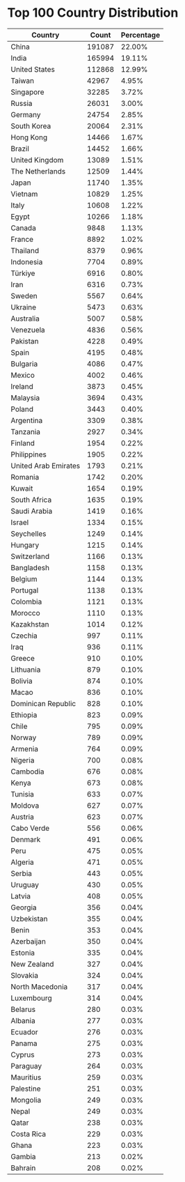 # Top 100 Country Distribution
| Country | Count | Percentage |
|----|----|----|
| China | 191087 | 22.00% |
| India | 165994 | 19.11% |
| United States | 112868 | 12.99% |
| Taiwan | 42967 | 4.95% |
| Singapore | 32285 | 3.72% |
| Russia | 26031 | 3.00% |
| Germany | 24754 | 2.85% |
| South Korea | 20064 | 2.31% |
| Hong Kong | 14466 | 1.67% |
| Brazil | 14452 | 1.66% |
| United Kingdom | 13089 | 1.51% |
| The Netherlands | 12509 | 1.44% |
| Japan | 11740 | 1.35% |
| Vietnam | 10829 | 1.25% |
| Italy | 10608 | 1.22% |
| Egypt | 10266 | 1.18% |
| Canada | 9848 | 1.13% |
| France | 8892 | 1.02% |
| Thailand | 8379 | 0.96% |
| Indonesia | 7704 | 0.89% |
| Türkiye | 6916 | 0.80% |
| Iran | 6316 | 0.73% |
| Sweden | 5567 | 0.64% |
| Ukraine | 5473 | 0.63% |
| Australia | 5007 | 0.58% |
| Venezuela | 4836 | 0.56% |
| Pakistan | 4228 | 0.49% |
| Spain | 4195 | 0.48% |
| Bulgaria | 4086 | 0.47% |
| Mexico | 4002 | 0.46% |
| Ireland | 3873 | 0.45% |
| Malaysia | 3694 | 0.43% |
| Poland | 3443 | 0.40% |
| Argentina | 3309 | 0.38% |
| Tanzania | 2927 | 0.34% |
| Finland | 1954 | 0.22% |
| Philippines | 1905 | 0.22% |
| United Arab Emirates | 1793 | 0.21% |
| Romania | 1742 | 0.20% |
| Kuwait | 1654 | 0.19% |
| South Africa | 1635 | 0.19% |
| Saudi Arabia | 1419 | 0.16% |
| Israel | 1334 | 0.15% |
| Seychelles | 1249 | 0.14% |
| Hungary | 1215 | 0.14% |
| Switzerland | 1166 | 0.13% |
| Bangladesh | 1158 | 0.13% |
| Belgium | 1144 | 0.13% |
| Portugal | 1138 | 0.13% |
| Colombia | 1121 | 0.13% |
| Morocco | 1110 | 0.13% |
| Kazakhstan | 1014 | 0.12% |
| Czechia | 997 | 0.11% |
| Iraq | 936 | 0.11% |
| Greece | 910 | 0.10% |
| Lithuania | 879 | 0.10% |
| Bolivia | 874 | 0.10% |
| Macao | 836 | 0.10% |
| Dominican Republic | 828 | 0.10% |
| Ethiopia | 823 | 0.09% |
| Chile | 795 | 0.09% |
| Norway | 789 | 0.09% |
| Armenia | 764 | 0.09% |
| Nigeria | 700 | 0.08% |
| Cambodia | 676 | 0.08% |
| Kenya | 673 | 0.08% |
| Tunisia | 633 | 0.07% |
| Moldova | 627 | 0.07% |
| Austria | 623 | 0.07% |
| Cabo Verde | 556 | 0.06% |
| Denmark | 491 | 0.06% |
| Peru | 475 | 0.05% |
| Algeria | 471 | 0.05% |
| Serbia | 443 | 0.05% |
| Uruguay | 430 | 0.05% |
| Latvia | 408 | 0.05% |
| Georgia | 356 | 0.04% |
| Uzbekistan | 355 | 0.04% |
| Benin | 353 | 0.04% |
| Azerbaijan | 350 | 0.04% |
| Estonia | 335 | 0.04% |
| New Zealand | 327 | 0.04% |
| Slovakia | 324 | 0.04% |
| North Macedonia | 317 | 0.04% |
| Luxembourg | 314 | 0.04% |
| Belarus | 280 | 0.03% |
| Albania | 277 | 0.03% |
| Ecuador | 276 | 0.03% |
| Panama | 275 | 0.03% |
| Cyprus | 273 | 0.03% |
| Paraguay | 264 | 0.03% |
| Mauritius | 259 | 0.03% |
| Palestine | 251 | 0.03% |
| Mongolia | 249 | 0.03% |
| Nepal | 249 | 0.03% |
| Qatar | 238 | 0.03% |
| Costa Rica | 229 | 0.03% |
| Ghana | 223 | 0.03% |
| Gambia | 213 | 0.02% |
| Bahrain | 208 | 0.02% |
